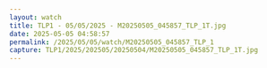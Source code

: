 ```yaml
---
layout: watch
title: TLP1 - 05/05/2025 - M20250505_045857_TLP_1T.jpg
date: 2025-05-05 04:58:57
permalink: /2025/05/05/watch/M20250505_045857_TLP_1
capture: TLP1/2025/202505/20250504/M20250505_045857_TLP_1T.jpg
---
```

